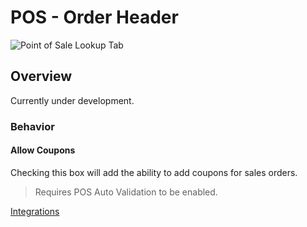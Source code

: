 # POS - Order Header

<PageHeader />

![Point of Sale Lookup Tab](./MRK-CONTROL-7.png)

## Overview

Currently under development.

### Behavior

#### Allow Coupons

Checking this box will add the ability to add coupons for sales orders.

> Requires POS Auto Validation to be enabled.

[Integrations](../../../../../../../../business-suite/integrations/pos/README.md#coupons)

<badge text= "Version 1.7.19.0" vertical="middle" />

<PageFooter />
